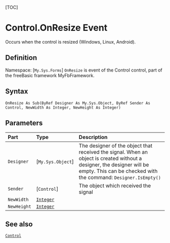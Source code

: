 [TOC]
# Control.OnResize Event
Occurs when the control is resized (Windows, Linux, Android).
## Definition
Namespace: [`My.Sys.Forms`]
`OnResize` is event of the Control control, part of the freeBasic framework MyFbFramework.
## Syntax
```freeBasic
OnResize As Sub(ByRef Designer As My.Sys.Object, ByRef Sender As Control, NewWidth As Integer, NewHeight As Integer)
```

## Parameters

|Part|Type|Description|
| :------------ | :------------ | :------------ |
|`Designer`|[`My.Sys.Object`]|The designer of the object that received the signal. When an object is created without a designer, the designer will be empty. This can be checked with the command: `Designer.IsEmpty()`|
|`Sender`|[`Control`]|The object which received the signal|
|`NewWidth`|[`Integer`]("https://www.freebasic.net/wiki/KeyPgInteger")||
|`NewHeight`|[`Integer`]("https://www.freebasic.net/wiki/KeyPgInteger")||

## See also
[`Control`](Control.md)
